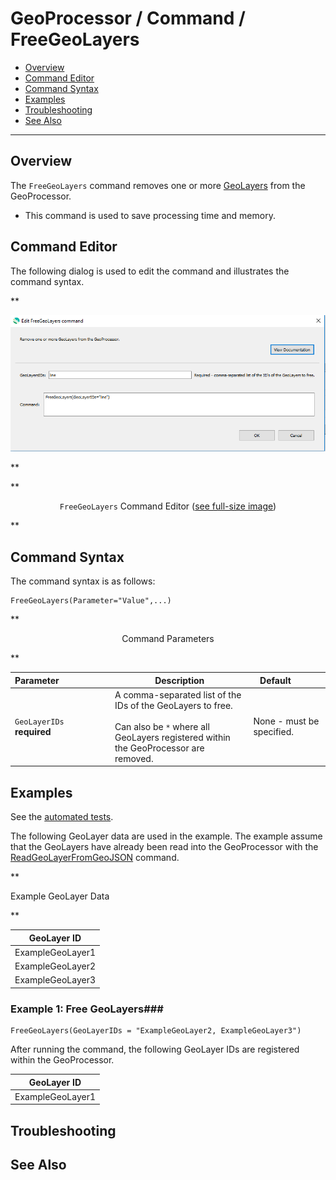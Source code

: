 # GeoProcessor / Command / FreeGeoLayers #

* [Overview](#overview)
* [Command Editor](#command-editor)
* [Command Syntax](#command-syntax)
* [Examples](#examples)
* [Troubleshooting](#troubleshooting)
* [See Also](#see-also)

-------------------------

## Overview ##

The `FreeGeoLayers` command removes one or more [GeoLayers](../../introduction/introduction.md#geolayer) from the GeoProcessor. 

* This command is used to save processing time and memory. 

## Command Editor ##

The following dialog is used to edit the command and illustrates the command syntax.

**<p style="text-align: center;">
![FreeGeoLayers](FreeGeoLayers.png)
</p>**

**<p style="text-align: center;">
`FreeGeoLayers` Command Editor (<a href="../FreeGeoLayers.png">see full-size image</a>)
</p>**

## Command Syntax ##

The command syntax is as follows:

```text
FreeGeoLayers(Parameter="Value",...)
```
**<p style="text-align: center;">
Command Parameters
</p>**

|**Parameter**&nbsp;&nbsp;&nbsp;&nbsp;&nbsp;&nbsp;&nbsp;&nbsp;&nbsp;&nbsp;&nbsp;&nbsp;&nbsp;&nbsp;&nbsp;&nbsp;&nbsp;&nbsp;&nbsp;&nbsp;| **Description** | **Default**&nbsp;&nbsp;&nbsp;&nbsp;&nbsp;&nbsp;&nbsp;&nbsp;&nbsp;&nbsp; |
| --------------|-----------------|----------------- |
| `GeoLayerIDs` <br> **required**| A comma-separated list of the IDs of the GeoLayers to free. <br><br> Can also be `*` where all GeoLayers registered within the GeoProcessor are removed.| None - must be specified. |

## Examples ##

See the [automated tests](https://github.com/OpenWaterFoundation/owf-app-geoprocessor-python-test/tree/master/test/commands/FreeGeoLayers).

The following GeoLayer data are used in the example.
The example assume that the GeoLayers have already been read
into the GeoProcessor with the [ReadGeoLayerFromGeoJSON](../ReadGeoLayerFromGeoJSON/ReadGeoLayerFromGeoJSON.md) command.

**<p style="text-align: left;">
Example GeoLayer Data
</p>**

|GeoLayer ID|
| ---- | 
| ExampleGeoLayer1  |
| ExampleGeoLayer2	| 
| ExampleGeoLayer3 	|

### Example 1: Free GeoLayers###

```
FreeGeoLayers(GeoLayerIDs = "ExampleGeoLayer2, ExampleGeoLayer3")
```

After running the command, the following GeoLayer IDs are registered within the GeoProcessor. 

|GeoLayer ID|
| ---- |
| ExampleGeoLayer1  |

## Troubleshooting ##

## See Also ##
